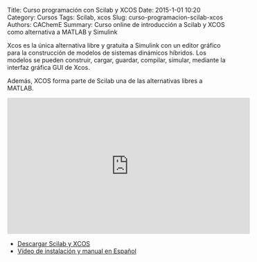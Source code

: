 Title: Curso programación con Scilab y XCOS
Date: 2015-1-01 10:20
Category: Cursos
Tags: Scilab, xcos
Slug: curso-programacion-scilab-xcos
Authors: CAChemE
Summary: Curso online de introducción a Scilab y XCOS como alternativa a MATLAB y Simulink

Xcos es la única alternativa libre y gratuita a Simulink con un editor gráfico para la construcción de modelos de sistemas dinámicos híbridos. Los modelos se pueden construir, cargar, guardar, compilar, simular, mediante la interfaz gráfica GUI de Xcos.

Además, XCOS forma parte de Scilab una de las alternativas libres a MATLAB.

<iframe width="560" height="315" src="https://www.youtube.com/embed/UaPe6ms37VM?list=PLGBbVX_WvN7ZhPW_A90iORZVL1yoqAQ4W" frameborder="0" allowfullscreen></iframe>

* [Descargar Scilab y XCOS](http://www.scilab.org/)
* [Vídeo de instalación y manual en Español](http://cacheme.org/formacion/manual-xcos/)
